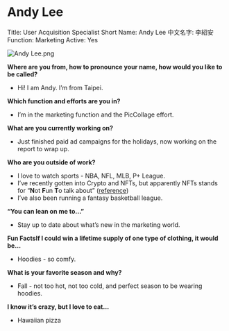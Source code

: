 # Andy Lee

Title: User Acquisition Specialist
Short Name: Andy Lee
中文名字: 李紹安
Function: Marketing
Active: Yes

![Andy Lee.png](Andy%20Lee%20115cf28acf044b549ea0f86289743aee/Andy_Lee.png)

**Where are you from, how to pronounce your name, how would you like to be called?**

- Hi! I am Andy. I’m from Taipei.

**Which function and efforts are you in?**

- I’m in the marketing function and the PicCollage effort.

**What are you currently working on?**

- Just finished paid ad campaigns for the holidays, now working on the report to wrap up.

**Who are you outside of work?**

- I love to watch sports - NBA, NFL, MLB, P+ League.
- I’ve recently gotten into Crypto and NFTs, but apparently NFTs stands for “**N**ot **F**un **T**o talk about” ([reference](https://www.instagram.com/p/CYN5DUYLE3u/))
- I’ve also been running a fantasy basketball league.

**“You can lean on me to…”**

- Stay up to date about what’s new in the marketing world.

**Fun FactsIf I could win a lifetime supply of one type of clothing, it would be…**

- Hoodies - so comfy.

**What is your favorite season and why?**

- Fall - not too hot, not too cold, and perfect season to be wearing hoodies.

**I know it’s crazy, but I love to eat…**

- Hawaiian pizza